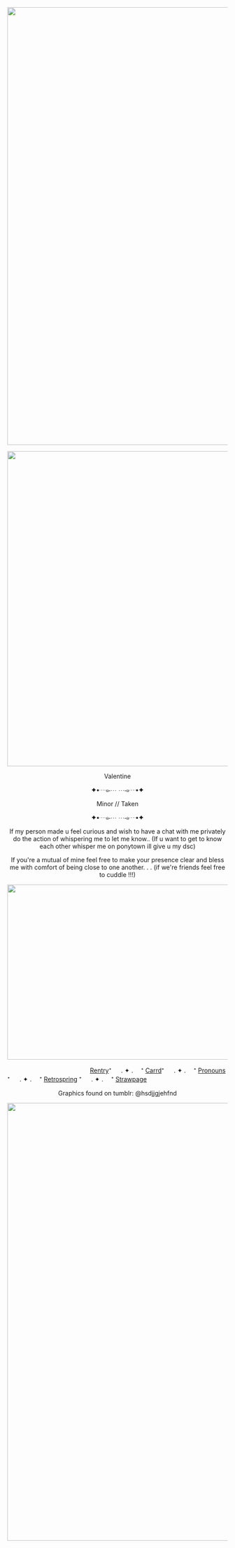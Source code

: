 <div id="header" align="center">
  <img src = "https://i.postimg.cc/bwx1WVvc/Untitled175-20230913202032.png" width="1000"> 
</div>
<p align ="center"> <img width="650" height="720" src = "https://64.media.tumblr.com/3415ea6952f7be292dc9782c445b1083/de4f665e3e24f096-69/s1280x1920/932217d555eb2d9d7aff9338957cb1c650ae9e48.gif"></p> 
<p align ="center"> Valentine </p>
<p align ="center"> ✦•┈๑⋅⋯ ⋯⋅๑┈•✦ </p>
<p align = "center"> Minor // Taken 
  <p align ="center"> ✦•┈๑⋅⋯ ⋯⋅๑┈•✦ </p>
<p align = "center"> If my person made u feel curious and wish to have a chat with me privately do the action of whispering me to let me know.. (If u want to get to know each other whisper me on ponytown ill give u my dsc)  </p>
<p align = "center"> If you're a mutual of mine feel free to make your presence clear and bless me with comfort of being close to one another. . . (if we're friends feel free to cuddle !!!) </p>

<p align = "center"> <img width="900" height="400" src = "https://64.media.tumblr.com/062b74dedd467750dcfa4ef0172333e5/de4f665e3e24f096-a4/s2048x3072/6120bad96621b0a38118f0a09d496f7984227fc7.pnj"> </p>

‎ ‎ ‎ ‎ ‎ ‎ ‎ ‎ ‎ ‎ ‎ ‎ ‎ ‎ ‎ ‎ ‎ ‎ ‎‎ ‎ ‎ ‎ ‎ ‎ ‎ ‎ ‎ ‎ ‎ ‎ ‎ ‎ ‎ ‎ ‎ ‎ ‎ ‎ ‎ ‎ ‎ ‎ ‎ ‎ ‎‎ ‎ ‎ ‎ ‎[Rentry](https://rentry.co/I-Deserve-To-Ble3d)⁺ 　 . ✦ . 　⁺  [Carrd](https://vampire-me.carrd.co)⁺ 　 . ✦ . 　⁺  [Pronouns](https://pronouns.cc/@V4lent1n3_) ⁺ 　 . ✦ . 　⁺ [Retrospring](https://retrospring.net/@V4mp) ⁺ 　 . ✦ . 　⁺ [Strawpage](https://v4l3nt1n3z.straw.page)

  <p align = "center"> Graphics found on tumblr: @hsdjjgjehfnd </p>
<div id="header" align="center">
  <img src = "https://i.postimg.cc/bwx1WVvc/Untitled175-20230913202032.png" width="1000"> 
</div>

